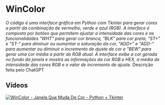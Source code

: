 # WinColor

_O código é uma interface gráfica em Python com Tkinter para gerar cores a partir da combinação de vermelho, verde e azul (RGB). A interface é composta por botões que permitem ajustar a intensidade das cores e as funcionalidades "WHT" para gerar cor branca, "BLK" para cor preta, "ST+" e "ST-" para diminuir ou aumentar a saturação da cor, "ADD+" e "ADD-" para aumentar ou diminuir o incremento de ajuste de cor e "BEW" para gerar uma cor média a partir do RGB atual. A interface exibe a cor gerada no fundo da janela e mostra as informações da cor RGB e HEX, a média de intensidade das cores RGB e o valor de incremento de ajuste._
Descrição feita pelo ChatGPT

## Vídeos
[![WinColor - Janela Que Muda De Cor - Python + Tkinter](https://img.youtube.com/vi/jjUnYPcllDw/0.jpg)](https://youtu.be/jjUnYPcllDw)

